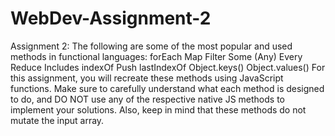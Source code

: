 # WebDev-Assignment-2
Assignment 2: The following are some of the most popular and used methods in functional languages:  forEach Map Filter Some (Any) Every Reduce Includes indexOf Push lastIndexOf Object.keys() Object.values()  For this assignment, you will recreate these methods using JavaScript functions. Make sure to carefully understand what each method is designed to do, and DO NOT use any of the respective native JS methods to implement your solutions. Also, keep in mind that these methods do not mutate the input array.
